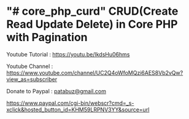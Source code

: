 "# core_php_curd" 
CRUD(Create Read Update Delete) in Core PHP with Pagination
=============================================================================================


Youtube Tutorial : https://youtu.be/IkdsHu06hms

Youtube Channel : https://www.youtube.com/channel/UC2Q4oWfoMQzi6AES8Vb2vQw?view_as=subscriber


Donate to Paypal : patabuz@gmail.com

https://www.paypal.com/cgi-bin/webscr?cmd=_s-xclick&hosted_button_id=KHM59LRPNV3YY&source=url
